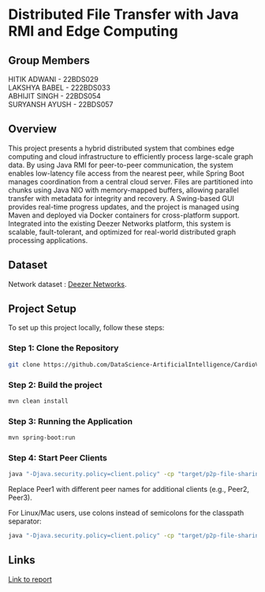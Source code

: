 # Distributed File Transfer with Java RMI and Edge Computing
## Group Members
HITIK ADWANI - 22BDS029  
LAKSHYA BABEL - 222BDS033  
ABHIJIT SINGH - 22BDS054  
SURYANSH AYUSH - 22BDS057

## Overview
This project presents a hybrid distributed system that combines edge computing and cloud infrastructure to efficiently process large-scale graph data. By using Java RMI for peer-to-peer communication, the system enables low-latency file access from the nearest peer, while Spring Boot manages coordination from a central cloud server. Files are partitioned into chunks using Java NIO with memory-mapped buffers, allowing parallel transfer with metadata for integrity and recovery. A Swing-based GUI provides real-time progress updates, and the project is managed using Maven and deployed via Docker containers for cross-platform support. Integrated into the existing Deezer Networks platform, this system is scalable, fault-tolerant, and optimized for real-world distributed graph processing applications.

## Dataset

Network dataset : [Deezer Networks](https://snap.stanford.edu/data/gemsec-Deezer.html).



## Project Setup

To set up this project locally, follow these steps:

### Step 1: Clone the Repository


```bash
git clone https://github.com/DataScience-ArtificialIntelligence/CardioVascular_Disease_Detection.git
```

### Step 2: Build the project
```bash
mvn clean install
``` 

### Step 3: Running the Application
```bash
mvn spring-boot:run
```

### Step 4: Start Peer Clients
```bash
java "-Djava.security.policy=client.policy" -cp "target/p2p-file-sharing-1.0.jar;target/classes" com.p2p.client.PeerClient Peer1
``` 
Replace Peer1 with different peer names for additional clients (e.g., Peer2, Peer3).

For Linux/Mac users, use colons instead of semicolons for the classpath separator:

```bash
java "-Djava.security.policy=client.policy" -cp "target/p2p-file-sharing-1.0.jar:target/classes" com.p2p.client.PeerClient Peer1
```









## Links

[Link to report](https://drive.google.com/file/d/1JpLNH9WYmP9kZZVV6KxdMLz7zsjYI0H_/view?usp=sharing)  


